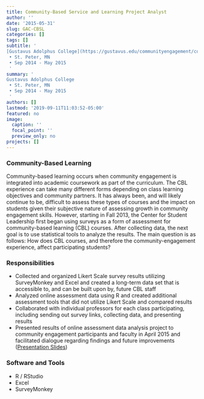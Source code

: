 ```yaml
---
title: Community-Based Service and Learning Project Analyst
author: ''
date: '2015-05-31'
slug: GAC-CBSL
categories: []
tags: []
subtitle: '
[Gustavus Adolphus College](https://gustavus.edu/communityengagement/courses.php) | Office of Community-Based Learning
 • St. Peter, MN
 • Sep 2014 - May 2015
 '
summary: '
Gustavus Adolphus College
 • St. Peter, MN
 • Sep 2014 - May 2015
 '
authors: []
lastmod: '2019-09-11T11:03:52-05:00'
featured: no
image:
  caption: ''
  focal_point: ''
  preview_only: no
projects: []
--- 
```


### Community-Based Learning 
Community-based learning occurs when community engagement is integrated into
academic coursework as part of the curriculum. The CBL experience can take many different forms depending on class learning objectives and community partners. It has always been, and will likely continue to be, difficult to assess these types of courses and the impact on students given their subjective nature of assessing growth in community engagement skills. However, starting in Fall 2013, the Center for Student Leadership first began using surveys as a form of
assessment for community-based learning (CBL) courses. After collecting data, the next goal is to use statistical tools to analyze the results. The main question is as follows: How does CBL courses, and therefore the community-engagement experience, affect participating students?  

### Responsibilities 
 - Collected and organized Likert Scale survey results utilizing SurveyMonkey and Excel and created a long-term data set that is accessible to, and can be built upon by, future CBL staff
 - Analyzed online assessment data using R and created additional assessment tools that did not utilize Likert Scale and compared results  
 - Collaborated with individual professors for each class participating, including sending out survey links, collecting data, and presenting results  
 - Presented results of online assessment data analysis project to community engagement participants and faculty in April 2015 and facilitated dialogue regarding findings and future improvements ([Presentation Slides](Surveys-for-CBSL-Assesment.pdf))

### Software and Tools
- R / RStudio  
- Excel  
- SurveyMonkey 
